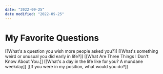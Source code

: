 ```yaml
---
date: "2022-09-25"
date modified: "2022-09-25"
---
```


# My Favorite Questions
[[What's a question you wish more people asked you?]]
[[What's something weird or unusual you did early in life?]]
[[What Are Three Things I Don't Know About You.]]
[[What's a day in the life like for you? A mundane weekday]]
[[If you were in my position, what would you do?]]

